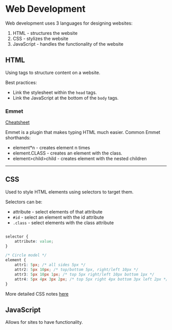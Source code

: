 # Web Development

Web development uses 3 languages for designing websites:

1. HTML - structures the website
1. CSS - stylizes the website
1. JavaScript -  handles the functionality of the website

## HTML

Using tags to structure content on a website.

Best practices:

* Link the stylesheet within the `head` tags.
* Link the JavaScript at the bottom of the `body` tags.

### Emmet

[Cheatsheet](https://docs.emmet.io/cheat-sheet/)

Emmet is a plugin that makes typing HTML much easier.
Common Emmet shorthands:

* element*n - creates element n times
* element.CLASS - creates an element with the class.
* element>child>child - creates element with the nested children

---

## CSS

Used to style HTML elements using selectors to target them.

Selectors can be:

* attribute - select elements of that attribute
* `#id` - select an element with the id attribute
* `.class` - select elements with the class attribute

```css

selector {
    attribute: value;
}

/* Circle model */
element {
    attr1: 5px; /* all sides 5px */
    attr2: 5px 10px; /* top/bottom 5px, right/left 10px */
    attr3: 5px 10px 1px; /* top 5px right/left 10px bottom 1px */
    attr4: 5px 4px 3px 2px; /* top 5px right 4px bottom 3px left 2px */
}

```

More detailed CSS notes [here](CSS.md)

## JavaScript

Allows for sites to have functionality.
